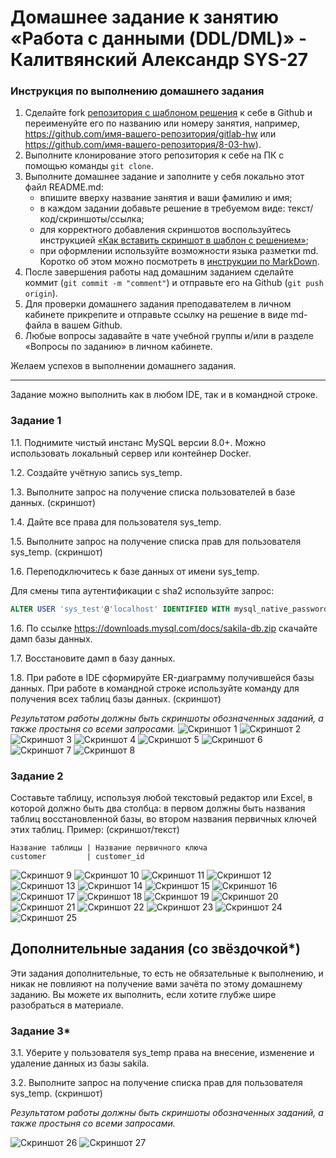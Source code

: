 # Домашнее задание к занятию «Работа с данными (DDL/DML)» - Калитвянский Александр SYS-27

### Инструкция по выполнению домашнего задания

1. Сделайте fork [репозитория c шаблоном решения](https://github.com/netology-code/sys-pattern-homework) к себе в Github и переименуйте его по названию или номеру занятия, например, https://github.com/имя-вашего-репозитория/gitlab-hw или https://github.com/имя-вашего-репозитория/8-03-hw).
2. Выполните клонирование этого репозитория к себе на ПК с помощью команды `git clone`.
3. Выполните домашнее задание и заполните у себя локально этот файл README.md:
   - впишите вверху название занятия и ваши фамилию и имя;
   - в каждом задании добавьте решение в требуемом виде: текст/код/скриншоты/ссылка;
   - для корректного добавления скриншотов воспользуйтесь инструкцией [«Как вставить скриншот в шаблон с решением»](https://github.com/netology-code/sys-pattern-homework/blob/main/screen-instruction.md);
   - при оформлении используйте возможности языка разметки md. Коротко об этом можно посмотреть в [инструкции по MarkDown](https://github.com/netology-code/sys-pattern-homework/blob/main/md-instruction.md).
4. После завершения работы над домашним заданием сделайте коммит (`git commit -m "comment"`) и отправьте его на Github (`git push origin`).
5. Для проверки домашнего задания преподавателем в личном кабинете прикрепите и отправьте ссылку на решение в виде md-файла в вашем Github.
6. Любые вопросы задавайте в чате учебной группы и/или в разделе «Вопросы по заданию» в личном кабинете.

Желаем успехов в выполнении домашнего задания.

---

Задание можно выполнить как в любом IDE, так и в командной строке.

### Задание 1
1.1. Поднимите чистый инстанс MySQL версии 8.0+. Можно использовать локальный сервер или контейнер Docker.

1.2. Создайте учётную запись sys_temp. 

1.3. Выполните запрос на получение списка пользователей в базе данных. (скриншот)

1.4. Дайте все права для пользователя sys_temp. 

1.5. Выполните запрос на получение списка прав для пользователя sys_temp. (скриншот)

1.6. Переподключитесь к базе данных от имени sys_temp.

Для смены типа аутентификации с sha2 используйте запрос: 
```sql
ALTER USER 'sys_test'@'localhost' IDENTIFIED WITH mysql_native_password BY 'password';
```
1.6. По ссылке https://downloads.mysql.com/docs/sakila-db.zip скачайте дамп базы данных.

1.7. Восстановите дамп в базу данных.

1.8. При работе в IDE сформируйте ER-диаграмму получившейся базы данных. При работе в командной строке используйте команду для получения всех таблиц базы данных. (скриншот)

*Результатом работы должны быть скриншоты обозначенных заданий, а также простыня со всеми запросами.*
![Скриншот 1](https://github.com/akalitvyanskiy/ddl_dml/blob/main/img/1.png)
![Скриншот 2](https://github.com/akalitvyanskiy/ddl_dml/blob/main/img/12.png)
![Скриншот 3](https://github.com/akalitvyanskiy/ddl_dml/blob/main/img/13.png)
![Скриншот 4](https://github.com/akalitvyanskiy/ddl_dml/blob/main/img/14.png)
![Скриншот 5](https://github.com/akalitvyanskiy/ddl_dml/blob/main/img/15.png)
![Скриншот 6](https://github.com/akalitvyanskiy/ddl_dml/blob/main/img/16.png)
![Скриншот 7](https://github.com/akalitvyanskiy/ddl_dml/blob/main/img/17.png)
![Скриншот 8](https://github.com/akalitvyanskiy/ddl_dml/blob/main/img/18.png)


### Задание 2
Составьте таблицу, используя любой текстовый редактор или Excel, в которой должно быть два столбца: в первом должны быть названия таблиц восстановленной базы, во втором названия первичных ключей этих таблиц. Пример: (скриншот/текст)
```
Название таблицы | Название первичного ключа
customer         | customer_id
```
![Скриншот 9](https://github.com/akalitvyanskiy/ddl_dml/blob/main/img/2.png)
![Скриншот 10](https://github.com/akalitvyanskiy/ddl_dml/blob/main/img/21.png)
![Скриншот 11](https://github.com/akalitvyanskiy/ddl_dml/blob/main/img/22.png)
![Скриншот 12](https://github.com/akalitvyanskiy/ddl_dml/blob/main/img/23.png)
![Скриншот 13](https://github.com/akalitvyanskiy/ddl_dml/blob/main/img/24.png)
![Скриншот 14](https://github.com/akalitvyanskiy/ddl_dml/blob/main/img/25.png)
![Скриншот 15](https://github.com/akalitvyanskiy/ddl_dml/blob/main/img/26.png)
![Скриншот 16](https://github.com/akalitvyanskiy/ddl_dml/blob/main/img/261.png)
![Скриншот 17](https://github.com/akalitvyanskiy/ddl_dml/blob/main/img/27.png)
![Скриншот 18](https://github.com/akalitvyanskiy/ddl_dml/blob/main/img/28.png)
![Скриншот 19](https://github.com/akalitvyanskiy/ddl_dml/blob/main/img/29.png)
![Скриншот 20](https://github.com/akalitvyanskiy/ddl_dml/blob/main/img/291.png)
![Скриншот 21](https://github.com/akalitvyanskiy/ddl_dml/blob/main/img/292.png)
![Скриншот 22](https://github.com/akalitvyanskiy/ddl_dml/blob/main/img/293.png)
![Скриншот 23](https://github.com/akalitvyanskiy/ddl_dml/blob/main/img/294.png)
![Скриншот 24](https://github.com/akalitvyanskiy/ddl_dml/blob/main/img/295.png)
![Скриншот 25](https://github.com/akalitvyanskiy/ddl_dml/blob/main/img/296.png)


## Дополнительные задания (со звёздочкой*)
Эти задания дополнительные, то есть не обязательные к выполнению, и никак не повлияют на получение вами зачёта по этому домашнему заданию. Вы можете их выполнить, если хотите глубже шире разобраться в материале.

### Задание 3*
3.1. Уберите у пользователя sys_temp права на внесение, изменение и удаление данных из базы sakila.

3.2. Выполните запрос на получение списка прав для пользователя sys_temp. (скриншот)

*Результатом работы должны быть скриншоты обозначенных заданий, а также простыня со всеми запросами.*

![Скриншот 26](https://github.com/akalitvyanskiy/ddl_dml/blob/main/img/4.png)
![Скриншот 27](https://github.com/akalitvyanskiy/ddl_dml/blob/main/img/41.png)
